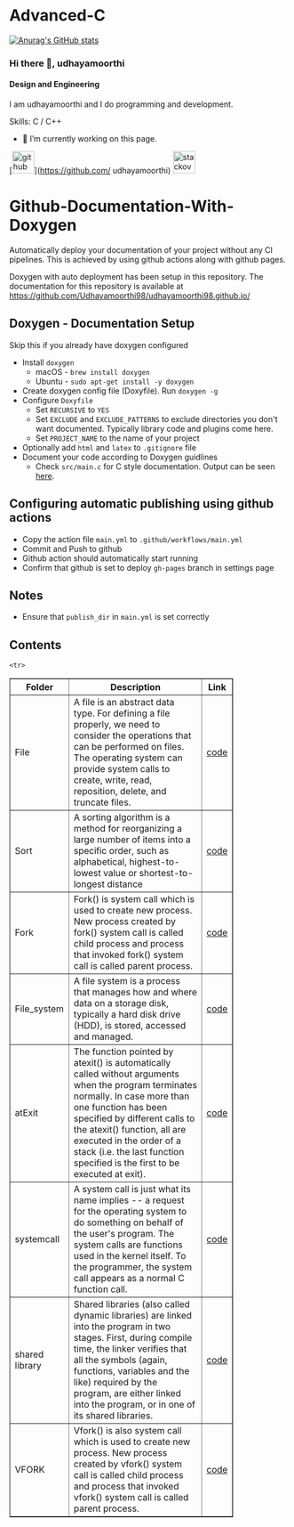 # Advanced-C

[![Anurag's GitHub stats](https://github-readme-stats.vercel.app/api?username=udhayamoorthi369)](https://github.com/anuraghazra/github-readme-stats)


### Hi there 👋, udhayamoorthi
#### Design and Engineering
I am udhayamoorthi and I do programming and development.

Skills: C / C++ 

- 🔭 I’m currently working on this page. 


[<img src='https://cdn.jsdelivr.net/npm/simple-icons@3.0.1/icons/github.svg' alt='github' height='40'>](https://github.com/         udhayamoorthi)  [<img src='https://cdn.jsdelivr.net/npm/simple-icons@3.0.1/icons/stackoverflow.svg' alt='stackoverflow' height='40'>](https://stackoverflow.com/users/https://stackexchange.com/users/22656471/udhayamoorthi) 

# Github-Documentation-With-Doxygen

Automatically deploy your documentation of your project without any CI pipelines. This is achieved by using github actions along with github pages.

Doxygen with auto deployment has been setup in this repository. The documentation for this repository is available at https://github.com/Udhayamoorthi98/udhayamoorthi98.github.io/

## Doxygen - Documentation Setup
Skip this if you already have doxygen configured 
* Install `doxygen`
    * macOS - `brew install doxygen`
    * Ubuntu - `sudo apt-get install -y doxygen`
* Create doxygen config file (Doxyfile). Run `doxygen -g`
* Configure `Doxyfile`
    * Set `RECURSIVE` to `YES`
    * Set `EXCLUDE` and `EXCLUDE_PATTERNS` to exclude directories you don't want documented. Typically library code and plugins come here. 
    * Set `PROJECT_NAME` to the name of your project
* Optionally add `html` and `latex` to `.gitignore` file
* Document your code according to Doxygen guidlines
    * Check `src/main.c` for C style documentation. Output can be seen [here](https://udhayamoorthi98.github.io/).
   
## Configuring automatic publishing using github actions
* Copy the action file `main.yml` to `.github/workflows/main.yml`
* Commit and Push to github
* Github action should automatically start running
* Confirm that github is set to deploy `gh-pages` branch in settings page

## Notes
* Ensure that `publish_dir` in `main.yml` is set correctly

<h2> Contents </h2>

<table style = "width : 80%" border = "1px solid black"> 
<tr>
<th>Folder</th>
<th>Description</th>
<th>Link</th>
</tr>


<tr>
<td> File </td>
<td> A file is an abstract data type. For defining a file properly, we need to consider the operations that can be performed on files. The operating system can provide system calls to create, write, read, reposition, delete, and truncate files.
</td>
<td><a href="https://github.com/Udhayamoorthi369/Advanced-C/tree/main/FILES"> code </a></td>
</tr>

  
<tr>
<td> Sort </td>
<td> A sorting algorithm is a method for reorganizing a large number of items into a specific order, such as alphabetical, highest-to-lowest value or shortest-to-longest distance
</td>
<td><a href="https://github.com/Udhayamoorthi369/Advanced-C/tree/main/SORTING"> code </a></td>
</tr>

   
<tr>
<td> Fork </td>
<td> 
Fork() is system call which is used to create new process. New process created by fork() system call is called child process and process that invoked fork() system call is called parent process.
</td>
<td><a href="https://github.com/Udhayamoorthi369/Advanced-C/tree/main/Fork"> code </a></td>
</tr>
   
<tr>
<td> File_system </td>
<td>A file system is a process that manages how and where data on a storage disk, typically a hard disk drive (HDD), is stored, accessed and managed.
</td>
<td><a href="https://github.com/Udhayamoorthi369/Advanced-C/tree/main/File_system"> code </a></td>
</tr>

  
 <tr>
<td> atExit </td>
<td> The function pointed by atexit() is automatically called without arguments when the program terminates normally. In case more than one function has been specified by different calls to the atexit() function, all are executed in the order of a stack (i.e. the last function specified is the first to be executed at exit).
</td>
<td><a href="https://github.com/Udhayamoorthi369/Advanced-C/tree/main/atEXIT"> code </a></td>
</tr>
   
  <tr>
<td> systemcall </td>
<td>A system call is just what its name implies -- a request for the operating system to do something on behalf of the user's program.  The system calls are functions used in the kernel itself.  To the programmer, the system call appears as a normal C function call.
</td>
<td><a href="https://github.com/Udhayamoorthi369/Advanced-C/tree/main/systemcalls"> code </a></td>
</tr>

   <tr>
<td> shared library </td>
<td>Shared libraries (also called dynamic libraries) are linked into the program in two stages. First, during compile time, the linker verifies that all the symbols (again, functions, variables and the like) required by the program, are either linked into the program, or in one of its shared libraries.
</td>
<td><a href="https://github.com/Udhayamoorthi369/Advanced-C/tree/main/Shared_Library"> code </a></td>
</tr>
   
    <tr>
<td> VFORK </td>
<td> Vfork() is also system call which is used to create new process. New process created by vfork() system call is called child process and process that invoked vfork() system call is called parent process.
</td>
<td><a href="https://github.com/Udhayamoorthi369/Advanced-C/tree/main/VFork"> code </a></td>
</tr>

